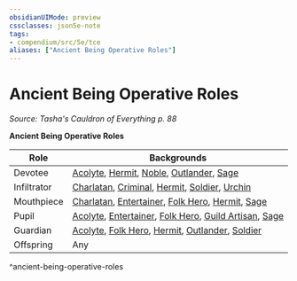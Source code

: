 ```yaml
---
obsidianUIMode: preview
cssclasses: json5e-note
tags:
- compendium/src/5e/tce
aliases: ["Ancient Being Operative Roles"]
---
```

# Ancient Being Operative Roles
*Source: Tasha's Cauldron of Everything p. 88* 

**Ancient Being Operative Roles**

| Role | Backgrounds |
|------|-------------|
| Devotee | [Acolyte](2-Mechanics/CLI/backgrounds/acolyte.md), [Hermit](2-Mechanics/CLI/backgrounds/hermit.md), [Noble](2-Mechanics/CLI/backgrounds/noble.md), [Outlander](2-Mechanics/CLI/backgrounds/outlander.md), [Sage](2-Mechanics/CLI/backgrounds/sage.md) |
| Infiltrator | [Charlatan](2-Mechanics/CLI/backgrounds/charlatan.md), [Criminal](2-Mechanics/CLI/backgrounds/criminal.md), [Hermit](2-Mechanics/CLI/backgrounds/hermit.md), [Soldier](2-Mechanics/CLI/backgrounds/soldier.md), [Urchin](2-Mechanics/CLI/backgrounds/urchin.md) |
| Mouthpiece | [Charlatan](2-Mechanics/CLI/backgrounds/charlatan.md), [Entertainer](2-Mechanics/CLI/backgrounds/entertainer.md), [Folk Hero](2-Mechanics/CLI/backgrounds/folk-hero.md), [Hermit](2-Mechanics/CLI/backgrounds/hermit.md), [Sage](2-Mechanics/CLI/backgrounds/sage.md) |
| Pupil | [Acolyte](2-Mechanics/CLI/backgrounds/acolyte.md), [Entertainer](2-Mechanics/CLI/backgrounds/entertainer.md), [Folk Hero](2-Mechanics/CLI/backgrounds/folk-hero.md), [Guild Artisan](2-Mechanics/CLI/backgrounds/guild-artisan.md), [Sage](2-Mechanics/CLI/backgrounds/sage.md) |
| Guardian | [Acolyte](2-Mechanics/CLI/backgrounds/acolyte.md), [Folk Hero](2-Mechanics/CLI/backgrounds/folk-hero.md), [Hermit](2-Mechanics/CLI/backgrounds/hermit.md), [Outlander](2-Mechanics/CLI/backgrounds/outlander.md), [Soldier](2-Mechanics/CLI/backgrounds/soldier.md) |
| Offspring | Any |
^ancient-being-operative-roles